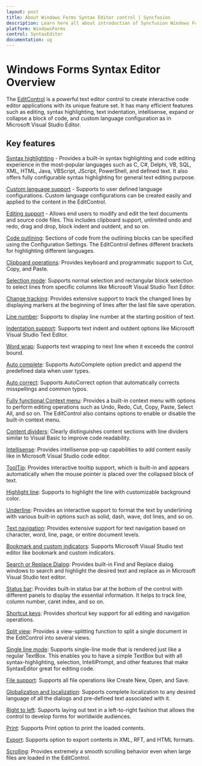 ```yaml
---
layout: post
title: About Windows Forms Syntax Editor control | Syncfusion
description: Learn here all about introduction of Syncfusion Windows Forms Syntax Editor control, its elements and more details.
platform: WindowsForms
control: SyntaxEditor
documentation: ug
---
```


# Windows Forms Syntax Editor Overview

The [EditControl](https://help.syncfusion.com/cr/windowsforms/Syncfusion.Windows.Forms.Edit.EditControl.html) is a powerful text editor control to create interactive code editor applications with its unique feature set. It has many efficient features such as editing, syntax highlighting, text indentation, intellisense, expand or collapse a block of code, and custom language configuration as in Microsoft Visual Studio Editor.

## Key features 

[Syntax highlighting](https://help.syncfusion.com/windowsforms/syntaxeditor/syntax-highlighting) - Provides a built-in syntax highlighting and code editing experience in the most-popular languages such as C, C#, Delphi, VB, SQL, XML, HTML, Java, VBScript, JScript, PowerShell, and defined text. It also offers fully configurable syntax highlighting for general text editing purpose. 

[Custom language support](https://help.syncfusion.com/windowsforms/syntaxeditor/syntax-highlighting#custom-language-using-xml) - Supports to user defined language configurations. Custom language configurations can be created easily and applied to the content in the EditControl.

[Editing support](https://help.syncfusion.com/windowsforms/syntaxeditor/editing) - Allows end users to modify and edit the text documents and source code files. This includes clipboard support, unlimited undo and redo, drag and drop, block indent and outdent, and so on.

[Code outlining](https://help.syncfusion.com/windowsforms/syntaxeditor/text-visualization#outlining): Sections of code from the outlining blocks can be specified using the Configuration Settings. The EditControl defines different brackets for highlighting different languages.

[Clipboard operations](https://help.syncfusion.com/windowsforms/syntaxeditor/editing#clipboard-operations): Provides keyboard and programmatic support to Cut, Copy, and Paste.

[Selection mode](https://help.syncfusion.com/windowsforms/syntaxeditor/editing#selection-modes): Supports normal selection and rectangular block selection to select lines from specific columns like Microsoft Visual Studio Text Editor.

[Change tracking](https://help.syncfusion.com/windowsforms/syntaxeditor/editing#line-modification-marker): Provides extensive support to track the changed lines by displaying markers at the beginning of lines after the last file save operation.

[Line number](https://help.syncfusion.com/windowsforms/syntaxeditor/text-visualization#line-number): Supports to display line number at the starting position of text.

[Indentation support](https://help.syncfusion.com/windowsforms/syntaxeditor/editing#indent-or-outdent): Supports text indent and outdent options like Microsoft Visual Studio Text Editor.

[Word wrap](https://help.syncfusion.com/windowsforms/syntaxeditor/text-visualization#word-wrap): Supports text wrapping to next line when it exceeds the control bound.  

[Auto complete](https://help.syncfusion.com/windowsforms/syntaxeditor/intellisense#auto-complete): Supports AutoComplete option predict and append the predefined data when user types.

[Auto correct](https://help.syncfusion.com/windowsforms/syntaxeditor/intellisense#auto-correct): Supports AutoCorrect option that automatically corrects misspellings and common typos.

[Fully functional Context menu](https://help.syncfusion.com/windowsforms/syntaxeditor/editing#context-menu-options): Provides a built-in context menu with options to perform editing operations such as Undo, Redo, Cut, Copy, Paste, Select All, and so on. The EditControl also contains options to enable or disable the built-in context menu.

[Content dividers](https://help.syncfusion.com/windowsforms/syntaxeditor/text-visualization#content-dividers): Clearly distinguishes content sections with line dividers similar to Visual Basic to improve code readability.

[Intellisense](https://help.syncfusion.com/windowsforms/syntaxeditor/intellisense): Provides intellisense pop-up capabilities to add content easily like in Microsoft Visual Studio code editor.

[ToolTip](https://help.syncfusion.com/windowsforms/syntaxeditor/intellisense#configure-context-tooltip): Provides interactive tooltip support, which is built-in and appears automatically when the mouse pointer is placed over the collapsed block of text.

[Highlight line](https://help.syncfusion.com/windowsforms/syntaxeditor/text-visualization#highlighting-current-line): Supports to highlight the line with customizable background color.

[Underline](https://help.syncfusion.com/windowsforms/syntaxeditor/text-visualization#underline): Provides an interactive support to format the text by underlining with various built-in options such as solid, dash, wave, dot lines, and so on.

[Text navigation](https://help.syncfusion.com/windowsforms/syntaxeditor/text-navigation): Provides extensive support for text navigation based on character, word, line, page, or entire document levels.

[Bookmark and custom indicators](https://help.syncfusion.com/windowsforms/syntaxeditor/text-visualization#bookmark-indicators): Supports Microsoft Visual Studio text editor like bookmark and custom indicators.

[Search or Replace Dialog](https://help.syncfusion.com/windowsforms/syntaxeditor/end-user-capability#find): Provides built-in Find and Replace dialog windows to search and highlight the desired text and replace as in Microsoft Visual Studio text editor. 

[Status bar](https://help.syncfusion.com/windowsforms/syntaxeditor/appearance#statusbar): Provides built-in status bar at the bottom of the control with different panels to display the essential information. It helps to track line, column number, caret index, and so on.

[Shortcut keys](https://help.syncfusion.com/windowsforms/syntaxeditor/end-user-capability#key-binding): Provides shortcut key support for all editing and navigation operations.

[Split view](https://help.syncfusion.com/windowsforms/syntaxeditor/appearance#split-views): Provides a view-splitting function to split a single document in the EditControl into several views.

[Single line mode](https://help.syncfusion.com/windowsforms/syntaxeditor/appearance#single-line-mode): Supports single-line mode that is rendered just like a regular TextBox. This enables you to have a simple TextBox but with all syntax-highlighting, selection, IntelliPrompt, and other features that make SyntaxEditor great for editing code.

[File support](https://help.syncfusion.com/windowsforms/syntaxeditor/file-operation): Supports all file operations like Create New, Open, and Save.

[Globalization and localization](https://help.syncfusion.com/windowsforms/syntaxeditor/localization): Supports complete localization to any desired language of all the dialogs and pre-defined text associated with it.

[Right to left](https://help.syncfusion.com/windowsforms/syntaxeditor/appearance#right-to-left-rtl-support): Supports laying out text in a left-to-right fashion that allows the control to develop forms for worldwide audiences.

[Print](https://help.syncfusion.com/windowsforms/syntaxeditor/printing): Supports Print option to print the loaded contents.

[Export](https://help.syncfusion.com/windowsforms/syntaxeditor/export): Supports option to export contents in XML, RFT, and HTML formats.

[Scrolling](https://help.syncfusion.com/windowsforms/syntaxeditor/appearance#scrollbar): Provides extremely a smooth scrolling behavior even when large files are loaded in the EditControl.
